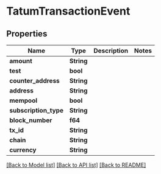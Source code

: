 # TatumTransactionEvent

## Properties

Name | Type | Description | Notes
------------ | ------------- | ------------- | -------------
**amount** | **String** |  | 
**test** | **bool** |  | 
**counter_address** | **String** |  | 
**address** | **String** |  | 
**mempool** | **bool** |  | 
**subscription_type** | **String** |  | 
**block_number** | **f64** |  | 
**tx_id** | **String** |  | 
**chain** | **String** |  | 
**currency** | **String** |  | 

[[Back to Model list]](../README.md#documentation-for-models) [[Back to API list]](../README.md#documentation-for-api-endpoints) [[Back to README]](../README.md)



